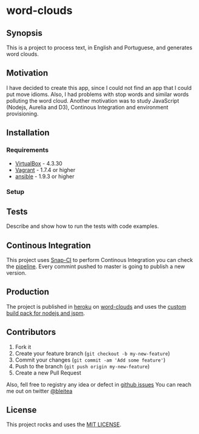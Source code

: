 # word-clouds
## Synopsis

This is a project to process text, in English and Portuguese, and generates word clouds.

## Motivation

I have decided to create this app, since I could not find an app that I could put move idioms. Also, I had problems with stop words and similar words polluting the word cloud.
Another motivation was to study JavaScript (Nodejs, Aurelia and D3), Continous Integration and environment provisioning.

## Installation

### Requirements
* [VirtualBox](https://www.virtualbox.org/wiki/Download_Old_Builds_4_3) - 4.3.30
* [Vagrant](https://www.vagrantup.com/downloads.html) - 1.7.4 or higher
* [ansible](http://www.ansible.com/) - 1.9.3 or higher

### Setup


## Tests

Describe and show how to run the tests with code examples.

## Continous Integration

This project uses [Snap-CI](https://snap-ci.com/) to perform Continous Integration you can check the [pipeline](https://snap-ci.com/brunoleite/word-clouds/branch/master). Every commint pushed to master is going to publish a new version. 

## Production

The project is published in [heroku](https://www.heroku.com/) on [word-clouds](http://word-clouds.heroku.com) and uses the [custom build pack for nodejs and jspm](https://github.com/brunoleite/heroku-buildpack-nodejs-jspm).

## Contributors

1. Fork it
2. Create your feature branch (`git checkout -b my-new-feature`)
3. Commit your changes (`git commit -am 'Add some feature'`)
4. Push to the branch (`git push origin my-new-feature`)
5. Create a new Pull Request

Also, fell free to registry any idea or defect in [github issues](https://github.com/brunoleite/word-clouds/issues)
You can reach me out on twitter [@bleitea](http://twitter.com/bleitea)

## License

This project rocks and uses the [MIT LICENSE](https://opensource.org/licenses/MIT).
